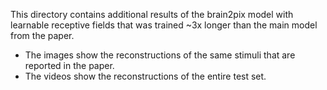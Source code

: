 This directory contains additional results of the brain2pix model with learnable receptive fields that was trained ~3x longer than the main model from the paper.

- The images show the reconstructions of the same stimuli that are reported in the paper.
- The videos show the reconstructions of the entire test set.
